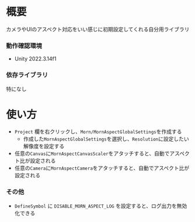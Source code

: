 # 概要

カメラやUIのアスペクト対応をいい感じに初期設定してくれる自分用ライブラリ

### 動作確認環境

- Unity 2022.3.14f1

### 依存ライブラリ

特になし

# 使い方

- `Project` 欄を右クリックし、`Morn/MornAspectGlobalSettings`を作成する
    - 作成した`MornAspectGlobalSettings`を選択し、`Resolution`に設定したい解像度を設定する
- 任意の`Canvas`に`MornAspectCanvasScaler`をアタッチすると、自動でアスペクト比が設定される
- 任意の`Camera`に`MornAspectCamera`をアタッチすると、自動でアスペクト比が設定される

### その他

- `DefineSymbol` に `DISABLE_MORN_ASPECT_LOG` を設定すると、ログ出力を無効化できる
